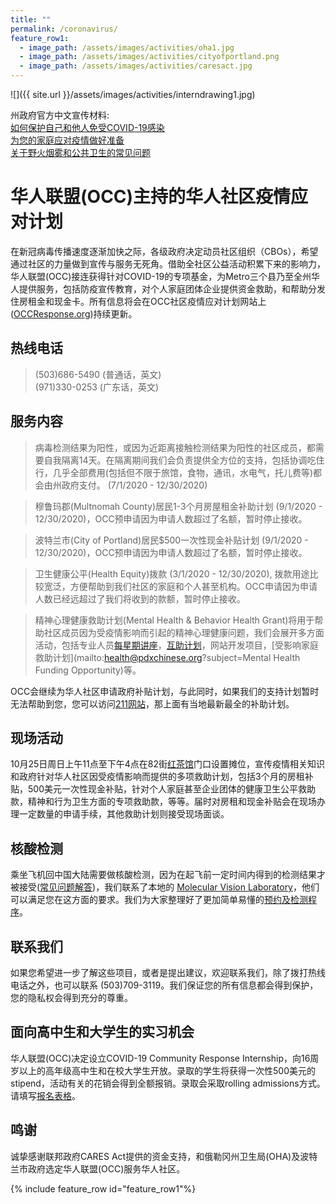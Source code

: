 ```yaml
---
title: ""
permalink: /coronavirus/
feature_row1:
  - image_path: /assets/images/activities/oha1.jpg
  - image_path: /assets/images/activities/cityofportland.png
  - image_path: /assets/images/activities/caresact.jpg
---
```


![]({{ site.url }}/assets/images/activities/interndrawing1.jpg)

州政府官方中文宣传材料:  
[如何保护自己和他人免受COVID-19感染](https://sharedsystems.dhsoha.state.or.us/DHSForms/Served//LN2681.pdf)  
[为您的家庭应对疫情做好准备](https://sharedsystems.dhsoha.state.or.us/DHSForms/Served/ln3225.pdf)  
[关于野火烟雾和公共卫生的常见问题](https://sharedsystems.dhsoha.state.or.us/DHSForms/Served/ln8626.pdf)  

# 华人联盟(OCC)主持的华人社区疫情应对计划

在新冠病毒传播速度逐渐加快之际，各级政府决定动员社区组织（CBOs），希望通过社区的力量做到宣传与服务无死角。借助全社区公益活动积累下来的影响力，华人联盟(OCC)接连获得针对COVID-19的专项基金，为Metro三个县乃至全州华人提供服务，包括防疫宣传教育，对个人家庭团体企业提供资金救助，和帮助分发住房租金和现金卡。所有信息将会在OCC社区疫情应对计划网站上 ([OCCResponse.org](http://occresponse.org/))持续更新。

## 热线电话

> (503)686-5490 (普通话，英文)  
> (971)330-0253 (广东话，英文)  

## 服务内容

> 病毒检测结果为阳性，或因为近距离接触检测结果为阳性的社区成员，都需要自我隔离14天。在隔离期间我们会负责提供全方位的支持，包括协调吃住行，几乎全部费用(包括但不限于旅馆，食物，通讯，水电气，托儿费等)都会由州政府支付。 (7/1/2020 - 12/30/2020)

> 穆鲁玛郡(Multnomah County)居民1-3个月房屋租金补助计划 (9/1/2020 - 12/30/2020)，OCC预申请因为申请人数超过了名额，暂时停止接收。

> 波特兰市(City of Portland)居民$500一次性现金补贴计划 (9/1/2020 - 12/30/2020)，OCC预申请因为申请人数超过了名额，暂时停止接收。

> 卫生健康公平(Health Equity)拨款 (3/1/2020 - 12/30/2020), 拨款用途比较宽泛，方便帮助到我们社区的家庭和个人甚至机构。OCC申请因为申请人数已经远超过了我们将收到的款额，暂时停止接收。

> 精神心理健康救助计划(Mental Health & Behavior Health Grant)将用于帮助社区成员因为受疫情影响而引起的精神心理健康问题，我们会展开多方面活动，包括专业人员[每星期讲座](http://pdxchinese.org/weeklytalk/)，[互助计划](http://pdxchinese.org/mentalhealth/)，网站开发项目，[受影响家庭救助计划](mailto:health@pdxchinese.org?subject=Mental Health Funding Opportunity)等。

OCC会继续为华人社区申请政府补贴计划，与此同时，如果我们的支持计划暂时无法帮助到您，您可以访问[211网站](https://covid19.211info.org/)，那上面有当地最新最全的补助计划。

## 现场活动

10月25日周日上午11点至下午4点在82街[红茶馆](https://www.google.com/maps/place/HK+Cafe/@45.4904993,-122.5781455,15z/data=!4m2!3m1!1s0x0:0x4c41d7939bfba83a?sa=X&ved=2ahUKEwi6vfflm8XsAhWQt54KHfb7CE0Q_BIwE3oECA8QBQ)门口设置摊位，宣传疫情相关知识和政府针对华人社区因受疫情影响而提供的多项救助计划，包括3个月的房租补贴，500美元一次性现金补贴，针对个人家庭甚至企业团体的健康卫生公平救助款，精神和行为卫生方面的专项救助款，等等。届时对房租和现金补贴会在现场办理一定数量的申请手续，其他救助计划则接受现场面谈。

## 核酸检测

乘坐飞机回中国大陆需要做核酸检测，因为在起飞前一定时间内得到的检测结果才被接受([常见问题解答](https://mp.weixin.qq.com/s/KxMzeGApwlbRlvxA0DLMSA))，我们联系了本地的 [Molecular Vision Laboratory](https://www.molecularvisionlab.com/covid19-testing/)，他们可以满足您在这方面的要求。我们为大家整理好了更加简单易懂的[预约及检测程序](http://pdxchinese.org/assets/pdf/mvisionlab1.pdf)。

## 联系我们

如果您希望进一步了解这些项目，或者是提出建议，欢迎联系我们，除了拨打热线电话之外，也可以联系 (503)709-3119。我们保证您的所有信息都会得到保护，您的隐私权会得到充分的尊重。

## 面向高中生和大学生的实习机会

华人联盟(OCC)决定设立COVID-19 Community Response Internship，向16周岁以上的高年级高中生和在校大学生开放。录取的学生将获得一次性500美元的stipend，活动有关的花销会得到全额报销。录取会采取rolling admissions方式。请填写[报名表格](https://docs.google.com/forms/d/e/1FAIpQLSfkQbyH2lc3voR0aCBaZae0ZcndOnwwR5iFYxThN3jxoJNJ6Q/viewform?usp=sf_link)。

## 鸣谢

诚挚感谢联邦政府CARES Act提供的资金支持，和俄勒冈州卫生局(OHA)及波特兰市政府选定华人联盟(OCC)服务华人社区。

{% include feature_row id="feature_row1"%}
